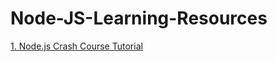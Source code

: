 # Node-JS-Learning-Resources

[1. Node.js Crash Course Tutorial]([url](https://www.youtube.com/playlist?list=PL4cUxeGkcC9jsz4LDYc6kv3ymONOKxwBU)https://www.youtube.com/playlist?list=PL4cUxeGkcC9jsz4LDYc6kv3ymONOKxwBU)
